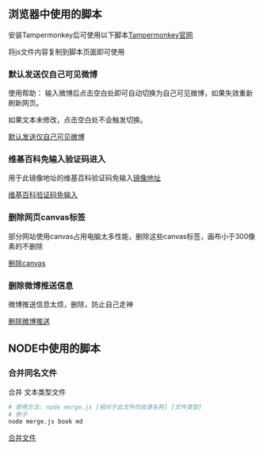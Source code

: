 ## 浏览器中使用的脚本

安装Tampermonkey后可使用以下脚本[Tampermonkey官网](https://www.tampermonkey.net/)

将js文件内容复制到脚本页面即可使用

### 默认发送仅自己可见微博

使用帮助：
输入微博后点击空白处即可自动切换为自己可见微博，如果失效重新刷新网页。

如果文本未修改，点击空白处不会触发切换。

[默认发送仅自己可见微博](https://github.com/coddylau/Script/blob/master/post-weibo.js)

### 维基百科免输入验证码进入

用于此镜像地址的维基百科验证码免输入[镜像地址](https://zh.wikipedia.hk.cn/wiki/Wikipedia:%E9%A6%96%E9%A1%B5)

[维基百科验证码免输入](https://github.com/coddylau/Script/blob/master/wiki.js)

### 删除网页canvas标签

部分网站使用canvas占用电脑太多性能，删除这些canvas标签，画布小于300像素的不删除

[删除canvas](https://github.com/coddylau/Script/blob/master/remove-canvas.js)

### 删除微博推送信息

微博推送信息太烦，删除，防止自己走神

[删除微博推送](https://github.com/coddylau/Script/blob/master/weibo-zen.js)


## NODE中使用的脚本

### 合并同名文件

合并 文本类型文件
```bash
# 使用方法: node merge.js [相对于此文件的目录名称] [文件类型]
# 例子
node merge.js book md
```



[合并文件](https://github.com/coddylau/Script/blob/master/merge.js)